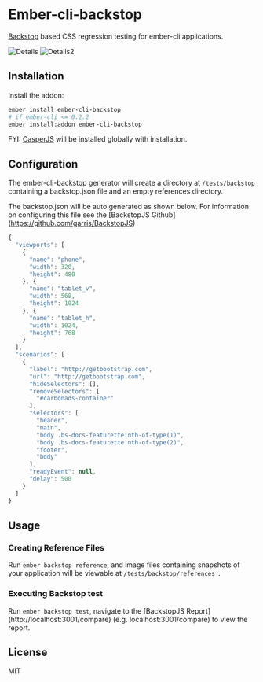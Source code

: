 Ember-cli-backstop
=========

[Backstop](http://garris.github.io/BackstopJS/) based CSS regression testing for ember-cli applications.

![Details](https://cloud.githubusercontent.com/assets/8845319/8913489/402c8d4c-3467-11e5-9e32-f07023e57d5d.png)
![Details2](https://cloud.githubusercontent.com/assets/8845319/8913467/3dfb64e4-3467-11e5-9207-1af33e6d59dc.png)

## Installation

Install the addon:
```sh
ember install ember-cli-backstop
# if ember-cli <= 0.2.2
ember install:addon ember-cli-backstop
```

FYI: [CasperJS](https://github.com/n1k0/casperjs) will be installed globally with installation. 

## Configuration
The ember-cli-backstop generator will create a directory at `/tests/backstop ` containing a backstop.json file and an empty references directory.

The backstop.json will be auto generated as shown below. For information on configuring this file see the [BackstopJS Github] (https://github.com/garris/BackstopJS)

```js
{
  "viewports": [
    {
      "name": "phone",
      "width": 320,
      "height": 480
    }, {
      "name": "tablet_v",
      "width": 568,
      "height": 1024
    }, {
      "name": "tablet_h",
      "width": 1024,
      "height": 768
    }
  ],
  "scenarios": [
    {
      "label": "http://getbootstrap.com",
      "url": "http://getbootstrap.com",
      "hideSelectors": [],
      "removeSelectors": [
        "#carbonads-container"
      ],
      "selectors": [
        "header",
        "main",
        "body .bs-docs-featurette:nth-of-type(1)",
        "body .bs-docs-featurette:nth-of-type(2)",
        "footer",
        "body"
      ],
      "readyEvent": null,
      "delay": 500
    }
  ]
}
```

## Usage

### Creating Reference Files

Run `ember backstop reference`, and image files containing snapshots of your application will be viewable at `/tests/backstop/references `.

### Executing Backstop test

Run `ember backstop test`, navigate to the [BackstopJS Report] (http://localhost:3001/compare) (e.g. localhost:3001/compare) to view the report.

## License

MIT

